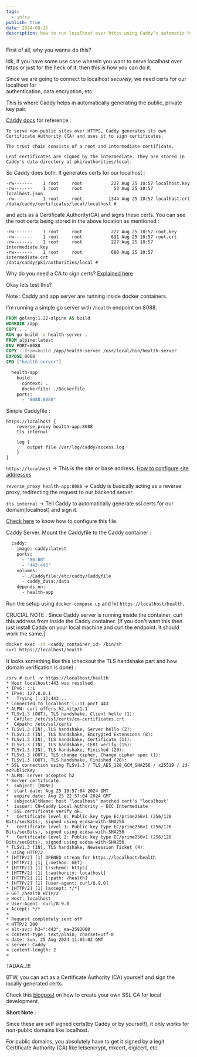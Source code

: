 ```yaml
---
tags:
  - infra
publish: true
date: 2024-08-25
description: how to run localhost over https using Caddy's automatic https.
---
```


First of all, why you wanna do this? 

Idk, if you have some use case wherein you want to serve localhost over https or just for the heck of it, then this is how you can do it.

Since we are going to connect to localhost _securely_, we need certs for our localhost for<br> authentication, data encryption, etc.

This is where Caddy helps in automatically generating the public, private key pair. 

[Caddy docs](https://caddyserver.com/docs/automatic-https) for reference : 
```
To serve non-public sites over HTTPS, Caddy generates its own Certificate Authority (CA) and uses it to sign certificates. 

The trust chain consists of a root and intermediate certificate. 

Leaf certificates are signed by the intermediate. They are stored in Caddy's data directory at pki/authorities/local.
```

So Caddy does both. It generates certs for our localhost : 
```
-rw-------    1 root     root           227 Aug 25 10:57 localhost.key
-rw-------    1 root     root            53 Aug 25 10:57 localhost.json
-rw-------    1 root     root          1344 Aug 25 10:57 localhost.crt
/data/caddy/certificates/local/localhost #
```

and acts as a Certificate Authority(CA) and signs these certs. You can see the root certs being stored in the above location as mentioned : 
```
-rw-------    1 root     root           227 Aug 25 10:57 root.key
-rw-------    1 root     root           631 Aug 25 10:57 root.crt
-rw-------    1 root     root           227 Aug 25 10:57 intermediate.key
-rw-------    1 root     root           680 Aug 25 10:57 intermediate.crt
/data/caddy/pki/authorities/local # 
```

Why do you need a CA to sign certs? [Explained here](https://curl.se/docs/sslcerts.html)

Okay lets test this? 

Note : Caddy and app server are running inside docker containers.

I'm running a simple go server with `/health` endpoint on 8088. 

```Dockerfile title="Dockerfile.backend.server"
FROM golang:1.22-alpine AS build
WORKDIR /app
COPY . .
RUN go build -o health-server .
FROM alpine:latest
ENV PORT=8088
COPY --from=build /app/health-server /usr/local/bin/health-server
EXPOSE 8088
CMD ["health-server"]
```

```Dockerfile title="docker-compose.yml"
  health-app:
    build:
      context: .
      dockerfile: ./Dockerfile
    ports:
      - "8088:8088"
```

Simple Caddyfile : 

```Caddyfile title="Caddyfile"
https://localhost {
    reverse_proxy health-app:8088
    tls internal

    log {
        output file /var/log/caddy/access.log
    }
}
```
`https://localhost` -> This is the site or base address. [How to configure site addresses](https://caddyserver.com/docs/caddyfile/concepts#addresses)

`reverse_proxy health-app:8088` -> Caddy is basically acting as a reverse proxy, redirecting the request to our backend server. 

`tls internal` -> Tell Caddy to automatically generate ssl certs for our domain(localhost) and sign it.

[Check here](https://caddyserver.com/docs/quick-starts/caddyfile) to know how to configure this file.

Caddy Server. Mount the Caddyfile to the Caddy container : 

```Dockerfile title="docker-compose.yml"
  caddy:
    image: caddy:latest
    ports:
      - "80:80"
      - "443:443"
    volumes:
      - ./Caddyfile:/etc/caddy/Caddyfile
      - caddy_data:/data
    depends_on:
      - health-app
```

Run the setup using `docker-compose up` and hit `https://localhost/health`. 

CRUCIAL NOTE : Since Caddy server is running inside the container, curl this address from inside the Caddy container. [If you don't want this then just install Caddy on your local machine and curl the endpoint. It should work the same.]

```bash
docker exec -it <caddy_container_id> /bin/sh
curl https://localhost/health
```

It looks something like this (checkout the TLS handshake part and how domain verification is done) : 

```
/srv # curl -v https://localhost/health 
* Host localhost:443 was resolved.
* IPv6: ::1
* IPv4: 127.0.0.1
*   Trying [::1]:443...
* Connected to localhost (::1) port 443
* ALPN: curl offers h2,http/1.1
* TLSv1.3 (OUT), TLS handshake, Client hello (1):
*  CAfile: /etc/ssl/certs/ca-certificates.crt
*  CApath: /etc/ssl/certs
* TLSv1.3 (IN), TLS handshake, Server hello (2):
* TLSv1.3 (IN), TLS handshake, Encrypted Extensions (8):
* TLSv1.3 (IN), TLS handshake, Certificate (11):
* TLSv1.3 (IN), TLS handshake, CERT verify (15):
* TLSv1.3 (IN), TLS handshake, Finished (20):
* TLSv1.3 (OUT), TLS change cipher, Change cipher spec (1):
* TLSv1.3 (OUT), TLS handshake, Finished (20):
* SSL connection using TLSv1.3 / TLS_AES_128_GCM_SHA256 / x25519 / id-ecPublicKey
* ALPN: server accepted h2
* Server certificate:
*  subject: [NONE]
*  start date: Aug 25 10:57:04 2024 GMT
*  expire date: Aug 25 22:57:04 2024 GMT
*  subjectAltName: host "localhost" matched cert's "localhost"
*  issuer: CN=Caddy Local Authority - ECC Intermediate
*  SSL certificate verify ok.
*   Certificate level 0: Public key type EC/prime256v1 (256/128 Bits/secBits), signed using ecdsa-with-SHA256
*   Certificate level 1: Public key type EC/prime256v1 (256/128 Bits/secBits), signed using ecdsa-with-SHA256
*   Certificate level 2: Public key type EC/prime256v1 (256/128 Bits/secBits), signed using ecdsa-with-SHA256
* TLSv1.3 (IN), TLS handshake, Newsession Ticket (4):
* using HTTP/2
* [HTTP/2] [1] OPENED stream for https://localhost/health
* [HTTP/2] [1] [:method: GET]
* [HTTP/2] [1] [:scheme: https]
* [HTTP/2] [1] [:authority: localhost]
* [HTTP/2] [1] [:path: /health]
* [HTTP/2] [1] [user-agent: curl/8.9.0]
* [HTTP/2] [1] [accept: */*]
> GET /health HTTP/2
> Host: localhost
> User-Agent: curl/8.9.0
> Accept: */*
> 
* Request completely sent off
< HTTP/2 200 
< alt-svc: h3=":443"; ma=2592000
< content-type: text/plain; charset=utf-8
< date: Sun, 25 Aug 2024 11:05:02 GMT
< server: Caddy
< content-length: 2
< 
```

TADAA..!!!

BTW, you can act as a Certificate Authority (CA) yourself and sign the locally generated certs.

Check this [blogpost](https://deliciousbrains.com/ssl-certificate-authority-for-local-https-development/) on how to create your own SSL CA for local development.

**Short Note** : 

Since these are self signed certs(by Caddy or by yourself), it only works for non-public domains like localhost. 

For public domains, you absolutely have to get it signed by a legit Certificate Authority (CA) like letsencrypt, mkcert, digicert, etc. 